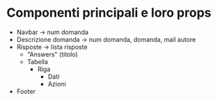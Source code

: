 # Componenti principali e loro props

* Navbar -> num domanda
* Descrizione domanda -> num domanda, domanda, mail autore
* Risposte -> lista risposte
    * "Answers" (titolo)
    * Tabella
        * Riga 
            * Dati
            * Azioni
* Footer